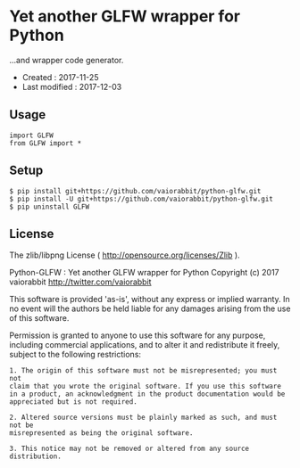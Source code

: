 <!-- -*- mode:markdown; coding:utf-8; -*- -->

# Yet another GLFW wrapper for Python #

...and wrapper code generator.

*   Created : 2017-11-25
*   Last modified : 2017-12-03

## Usage ##

    import GLFW
    from GLFW import *

## Setup ##

    $ pip install git+https://github.com/vaiorabbit/python-glfw.git
    $ pip install -U git+https://github.com/vaiorabbit/python-glfw.git
    $ pip uninstall GLFW

## License ##

The zlib/libpng License ( http://opensource.org/licenses/Zlib ).

Python-GLFW : Yet another GLFW wrapper for Python
Copyright (c) 2017 vaiorabbit <http://twitter.com/vaiorabbit>

This software is provided 'as-is', without any express or implied
warranty. In no event will the authors be held liable for any damages
arising from the use of this software.

Permission is granted to anyone to use this software for any purpose,
including commercial applications, and to alter it and redistribute it
freely, subject to the following restrictions:

    1. The origin of this software must not be misrepresented; you must not
    claim that you wrote the original software. If you use this software
    in a product, an acknowledgment in the product documentation would be
    appreciated but is not required.

    2. Altered source versions must be plainly marked as such, and must not be
    misrepresented as being the original software.

    3. This notice may not be removed or altered from any source
    distribution.
